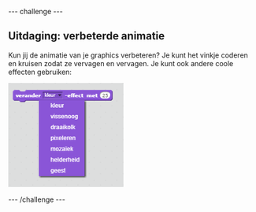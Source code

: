 \--- challenge \---

## Uitdaging: verbeterde animatie

Kun jij de animatie van je graphics verbeteren? Je kunt het vinkje coderen en kruisen zodat ze vervagen en vervagen. Je kunt ook andere coole effecten gebruiken:

![screenshot](images/brain-effects.png)

\--- /challenge \---